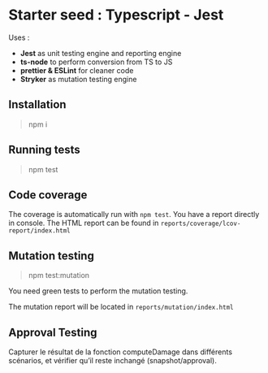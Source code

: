 # Starter seed : Typescript - Jest

Uses :
* __Jest__ as unit testing engine and reporting engine
* __ts-node__ to perform conversion from TS to JS
* __prettier & ESLint__ for cleaner code
* __Stryker__ as mutation testing engine

## Installation

> npm i


## Running tests

> npm test

## Code coverage

The coverage is automatically run with `npm test`. You have a report directly in console. The HTML report can be found in `reports/coverage/lcov-report/index.html`

## Mutation testing

> npm test:mutation

You need green tests to perform the mutation testing. 

The mutation report will be located in `reports/mutation/index.html`


## Approval Testing 

Capturer le résultat de la fonction computeDamage dans différents scénarios, et vérifier qu’il reste inchangé (snapshot/approval).